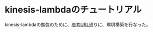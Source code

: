 
# kinesis-lambdaのチュートリアル

kinesis-lambdaの勉強のために、[参考URL](https://github.com/aws-samples/serverless-patterns/tree/main/iot-kinesis-lambda-cdk)通りに、環境構築を行なった。


